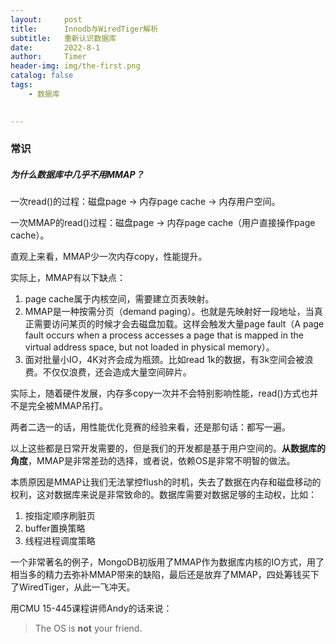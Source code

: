 ```yaml
---
layout:     post
title:      Innodb与WiredTiger解析
subtitle:   重新认识数据库
date:       2022-8-1
author:     Timer
header-img: img/the-first.png
catalog: false
tags:
    - 数据库
 

---
```


### 常识

##### 为什么数据库中几乎不用MMAP？

一次read()的过程：磁盘page -> 内存page cache -> 内存用户空间。

一次MMAP的read()过程：磁盘page -> 内存page cache（用户直接操作page cache）。

直观上来看，MMAP少一次内存copy，性能提升。

实际上，MMAP有以下缺点：

1. page cache属于内核空间，需要建立页表映射。
2. MMAP是一种按需分页（demand paging）。也就是先映射好一段地址，当真正需要访问某页的时候才会去磁盘加载。这样会触发大量page fault（A page fault occurs when a process accesses a page that is mapped in the virtual address space, but not loaded in physical memory）。
3. 面对批量小IO，4K对齐会成为瓶颈。比如read 1k的数据，有3k空间会被浪费。不仅仅浪费，还会造成大量空间碎片。

实际上，随着硬件发展，内存多copy一次并不会特别影响性能，read()方式也并不是完全被MMAP吊打。

两者二选一的话，用性能优化竞赛的经验来看，还是那句话：都写一遍。

以上这些都是日常开发需要的，但是我们的开发都是基于用户空间的。**从数据库的角度**，MMAP是非常差劲的选择，或者说，依赖OS是非常不明智的做法。

本质原因是MMAP让我们无法掌控flush的时机，失去了数据在内存和磁盘移动的权利，这对数据库来说是非常致命的。数据库需要对数据足够的主动权，比如：

1. 按指定顺序刷脏页
2. buffer置换策略
3. 线程进程调度策略

一个非常著名的例子，MongoDB初版用了MMAP作为数据库内核的IO方式，用了相当多的精力去弥补MMAP带来的缺陷，最后还是放弃了MMAP，四处筹钱买下了WiredTiger，从此一飞冲天。

用CMU 15-445课程讲师Andy的话来说：

> The OS is **not** your friend.










